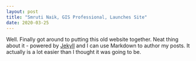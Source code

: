 ```yaml
---
layout: post
title: "Smruti Naik, GIS Professional, Launches Site"
date: 2020-03-25
---
```


Well. Finally got around to putting this old website together. Neat thing about it - powered by [Jekyll](http://jekyllrb.com) and I can use Markdown to author my posts. It actually is a lot easier than I thought it was going to be.
